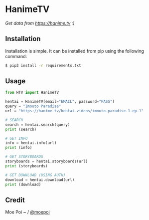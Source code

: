 # HanimeTV

*Get data from https://hanime.tv :)*

## Installation

Installation is simple. It can be installed from pip using the following command:
```sh
$ pip3 install -r requirements.txt
```

## Usage

```py
from HTV import HanimeTV

hentai = HanimeTV(email="EMAIL", password="PASS")
query = "Imouto Paradise"
url = "https://hanime.tv/hentai-videos/imouto-paradise-1-ep-1"

# SEARCH
search = hentai.search(query)
print (search)

# GET INFO
info = hentai.info(url)
print (info)

# GET STORYBOARDS
storyboards = hentai.storyboards(url)
print (storyboards)

# GET DOWNLOAD (USING AUTH)
download = hentai.download(url)
print (download)
```

## Credit

Moe Poi ~ / [@moepoi](https://github.com/moepoi)
